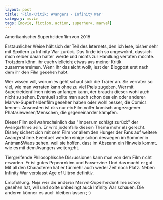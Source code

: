 ```yaml
---
layout: post
title: 'Film-Kritik: Avangers - Infinity War'
category: movie
tags: [movie, fiction, action, superhero, marvel]
---
```


Amerikanischer Superheldenfilm von 2018

Erstaunlicher Weise hält sich der Teil des Internets, den ich lese, bisher sehr mit Spoilern zu Infinity War zurück. Das finde ich so ungewohnt, dass ich mich selber daran halten werde und nichts zur Handlung verraten möchte. Trotzdem könnt ihr euch vielleicht etwas aus meiner Kritik zusammenreimen. Wenn ihr das nicht wollt, lest den Blogpost erst nach dem ihr den Film gesehen habt.

Wer wissen will, worum es geht schaut sich die Trailer an. Sie verraten so viel, wie man verraten kann ohne zu viel Preis zugeben. Wer mit Superheldenfilmen nichts anfangen kann, der braucht diesen wohl auch nicht zu sehen. Eventuell sollte man auch schon den ein oder anderen Marvel-Superheldenfilm gesehen haben oder wohl besser, die Comics kennen. Ansonsten ist das nur ein Film voller komisch angezogener Phatasiewesen/Menschen, die gegeneinander kämpfen.

Dieser Film soll wahrscheinlich das "Imperium schlägt zurück" der Avangerfilme sein. Er wird jedenfalls diesem Thema mehr als gerecht. Disney sichert sich mit dem Film vor allem den Hunger der Fans auf weitere Avangersfilme. Eventuell werden einige schon deswegen im Sommer in Antman&Waps gehen, weil sie hoffen, dass im Abspann ein Hinweis kommt, wie es mit dem Avangers weitergeht.

Tiergreifende Philosophische Diskussionen kann man von dem Film nicht erwarten. Er ist gutes Popcornkino und Fanservice. Und das macht er gut. Mit all den Characteren hat er für mehr auch weder Zeit noch Platz. Neben Infinity War verblasst Age of Ultron definitiv.

Empfehlung: Naja wer die anderen Marvel-Superheldenfilme schon gesehen hat, will und sollte unbedingt auch Infinity War schauen. Die anderen können es auch bleiben lassen ;-)
